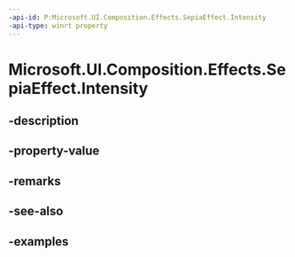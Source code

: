 ```yaml
---
-api-id: P:Microsoft.UI.Composition.Effects.SepiaEffect.Intensity
-api-type: winrt property
---
```


# Microsoft.UI.Composition.Effects.SepiaEffect.Intensity

<!--
public float Intensity { get; set; }
-->


## -description

## -property-value

## -remarks

## -see-also

## -examples


